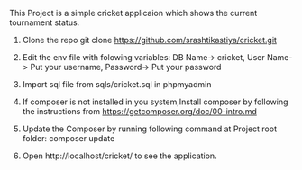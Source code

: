 This Project is a simple cricket applicaion which shows the current tournament status.

1. Clone the repo git clone https://github.com/srashtikastiya/cricket.git

2. Edit the env file with folowing variables: DB Name-> cricket, User Name-> Put your username, Password-> Put your password

3. Import sql file from sqls/cricket.sql in phpmyadmin

4. If composer is not installed in you system,Install composer by following the instructions from https://getcomposer.org/doc/00-intro.md

5. Update the Composer by running following command at Project root folder: composer update

6. Open http://localhost/cricket/ to see the application.

